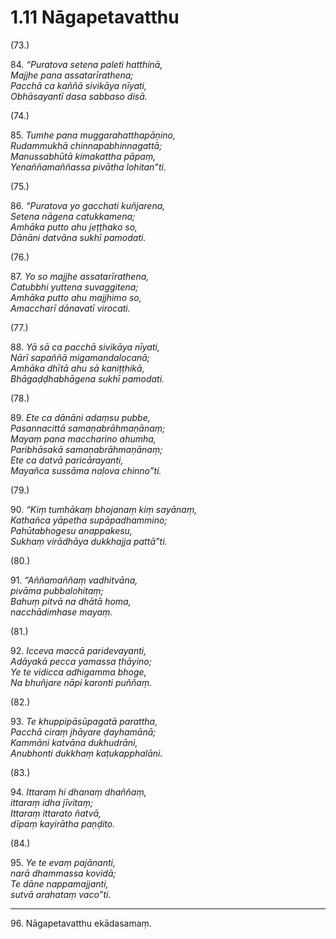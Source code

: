 # 1.11 Nāgapetavatthu

(73.)

84\. _“Puratova setena paleti hatthinā,_  
_Majjhe pana assatarīrathena;_  
_Pacchā ca kaññā sivikāya nīyati,_  
_Obhāsayantī dasa sabbaso disā._  

(74.)

85\. _Tumhe pana muggarahatthapāṇino,_  
_Rudammukhā chinnapabhinnagattā;_  
_Manussabhūtā kimakattha pāpaṃ,_  
_Yenaññamaññassa pivātha lohitan”ti._  

(75.)

86\. _“Puratova yo gacchati kuñjarena,_  
_Setena nāgena catukkamena;_  
_Amhāka putto ahu jeṭṭhako so,_  
_Dānāni datvāna sukhī pamodati._  

(76.)

87\. _Yo so majjhe assatarīrathena,_  
_Catubbhi yuttena suvaggitena;_  
_Amhāka putto ahu majjhimo so,_  
_Amaccharī dānavatī virocati._  

(77.)

88\. _Yā sā ca pacchā sivikāya nīyati,_  
_Nārī sapaññā migamandalocanā;_  
_Amhāka dhītā ahu sā kaniṭṭhikā,_  
_Bhāgaḍḍhabhāgena sukhī pamodati._  

(78.)

89\. _Ete ca dānāni adaṃsu pubbe,_  
_Pasannacittā samaṇabrāhmaṇānaṃ;_  
_Mayaṃ pana maccharino ahumha,_  
_Paribhāsakā samaṇabrāhmaṇānaṃ;_  
_Ete ca datvā paricārayanti,_  
_Mayañca sussāma naḷova chinno”ti._  

(79.)

90\. _“Kiṃ tumhākaṃ bhojanaṃ kiṃ sayānaṃ,_  
_Kathañca yāpetha supāpadhammino;_  
_Pahūtabhogesu anappakesu,_  
_Sukhaṃ virādhāya dukkhajja pattā”ti._  

(80.)

91\. _“Aññamaññaṃ vadhitvāna,_  
_pivāma pubbalohitaṃ;_  
_Bahuṃ pitvā na dhātā homa,_  
_nacchādimhase mayaṃ._  

(81.)

92\. _Icceva maccā paridevayanti,_  
_Adāyakā pecca yamassa ṭhāyino;_  
_Ye te vidicca adhigamma bhoge,_  
_Na bhuñjare nāpi karonti puññaṃ._  

(82.)

93\. _Te khuppipāsūpagatā parattha,_  
_Pacchā ciraṃ jhāyare ḍayhamānā;_  
_Kammāni katvāna dukhudrāni,_  
_Anubhonti dukkhaṃ kaṭukapphalāni._  

(83.)

94\. _Ittaraṃ hi dhanaṃ dhaññaṃ,_  
_ittaraṃ idha jīvitaṃ;_  
_Ittaraṃ ittarato ñatvā,_  
_dīpaṃ kayirātha paṇḍito._  

(84.)

95\. _Ye te evaṃ pajānanti,_  
_narā dhammassa kovidā;_  
_Te dāne nappamajjanti,_  
_sutvā arahataṃ vaco”ti._  

---

96\. Nāgapetavatthu ekādasamaṃ.
